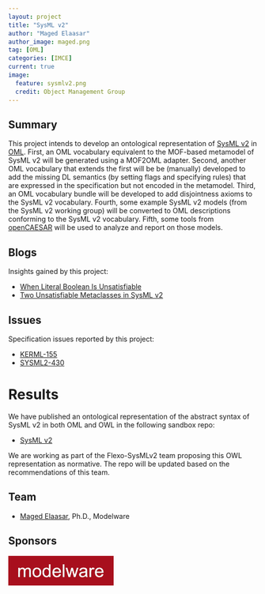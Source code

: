 ```yaml
---
layout: project
title: "SysML v2"
author: "Maged Elaasar"
author_image: maged.png
tag: [OML]
categories: [IMCE]
current: true
image:
  feature: sysmlv2.png
  credit: Object Management Group
---
```


## Summary

This project intends to develop an ontological representation of [SysML v2](https://www.omg.org/spec/SysML/20230201/SysML.xmi) in [OML](http://www.opencaesar.io/oml/). First, an OML vocabulary equivalent to the MOF-based metamodel of SysML v2 will be generated using a MOF2OML adapter. Second, another OML vocabulary that extends the first will be be (manually) developed to add the missing DL semantics (by setting flags and specifying rules) that are expressed in the specification but not encoded in the metamodel. Third, an OML vocabulary bundle will be developed to add disjointness axioms to the SysML v2 vocabulary. Fourth, some example SysML v2 models (from the SysML v2 working group) will be converted to OML descriptions conforming to the SysML v2 vocabulary. Fifth, some tools from [openCAESAR](https://www.opencaesar.io/) will be used to analyze and report on those models.

## Blogs

Insights gained by this project:

- [When Literal Boolean Is Unsatisfiable](https://www.opencaesar.io/blog/2023/08/27/When-Literal-Boolean-Is-Unsatisfiable.html)
- [Two Unsatisfiable Metaclasses in SysML v2](https://www.opencaesar.io/blog/2023/09/02/Two-Unsatisfiable-Metaclasses-in-SysML-v2.html)

## Issues

Specification issues reported by this project:

- [KERML-155](https://issues.omg.org/issues/KERML-155)
- [SYSML2-430](https://issues.omg.org/issues/SYSML2-430)

# Results

We have published an ontological representation of the abstract syntax of SysML v2 in both OML and OWL in the following sandbox repo:

- [SysML v2](https://github.com/opencaesar/sandbox/tree/master/sysml2)

We are working as part of the Flexo-SysMLv2 team proposing this OWL representation as normative. The repo will be updated based on the recommendations of this team.

## Team

- [Maged Elaasar](/contributors/Maged%20Elaasar.html), Ph.D., Modelware

## Sponsors

[![Modelware](/assets/img/modelware.png)](https://modelware.io/)